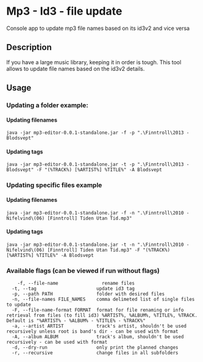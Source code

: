 # Mp3 - Id3 - file update

Console app to update mp3 file names based on its id3v2 and vice versa

## Description
If you have a large music library, keeping it in order is tough.
This tool allows to update file names based on the id3v2 details.

## Usage
### Updating a folder example:
#### Updating filenames
```java -jar mp3-editor-0.0.1-standalone.jar -f -p ".\Finntroll\2013 - Blodsvept"```
#### Updating tags
```java -jar mp3-editor-0.0.1-standalone.jar -t -p ".\Finntroll\2013 - Blodsvept" -F "(%TRACK%) [%ARTIST%] %TITLE%" -A Blodsvept```

### Updating specific files example
#### Updating filenames
```java -jar mp3-editor-0.0.1-standalone.jar -f -n ".\Finntroll\2010 - Nifelvind\(06) [Finntroll] Tiden Utan Tid.mp3"```
#### Updating tags
```java -jar mp3-editor-0.0.1-standalone.jar -t -n ".\Finntroll\2010 - Nifelvind\(06) [Finntroll] Tiden Utan Tid.mp3" -F "(%TRACK%) [%ARTIST%] %TITLE%" -A Blodsvept```

### Available flags (can be viewed if run without flags)
```
    -f, --file-name                rename files
  -t, --tag                      update id3 tag
  -p, --path PATH                folder with desired files
  -n, --file-names FILE_NAMES    comma delimeted list of single files to update
  -F, --file-name-format FORMAT  format for file renaming or info retrieval from files (to fill id3) %ARTIST%, %ALBUM%, %TITLE%, %TRACK. Default is "%ARTIST% - %ALBUM% - %TITLE% - %TRACK%"
  -a, --artist ARTIST            track's artist, shouldn't be used recursively unless root is band's dir - can be used with format
  -A, --album ALBUM              track's album, shouldn't be used recursively - can be used with format
  -d, --dry-run                  only print the planned changes
  -r, --recursive                change files in all subfolders
```
